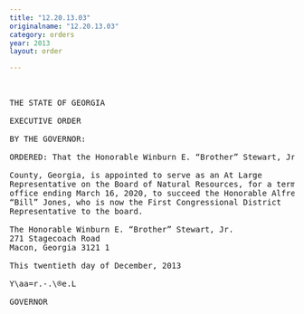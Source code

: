 ```yaml
---
title: "12.20.13.03"
originalname: "12.20.13.03"
category: orders
year: 2013
layout: order

---
```

<pre>
 

THE STATE OF GEORGIA

EXECUTIVE ORDER

BY THE GOVERNOR:

ORDERED: That the Honorable Winburn E. “Brother” Stewart, Jr. of Bibb

County, Georgia, is appointed to serve as an At Large
Representative on the Board of Natural Resources, for a term of
office ending March 16, 2020, to succeed the Honorable Alfred
“Bill” Jones, who is now the First Congressional District
Representative to the board.

The Honorable Winburn E. “Brother” Stewart, Jr.
271 Stagecoach Road
Macon, Georgia 3121 1

This twentieth day of December, 2013

Y\aa=r.-.\®e.L

GOVERNOR

</pre>
